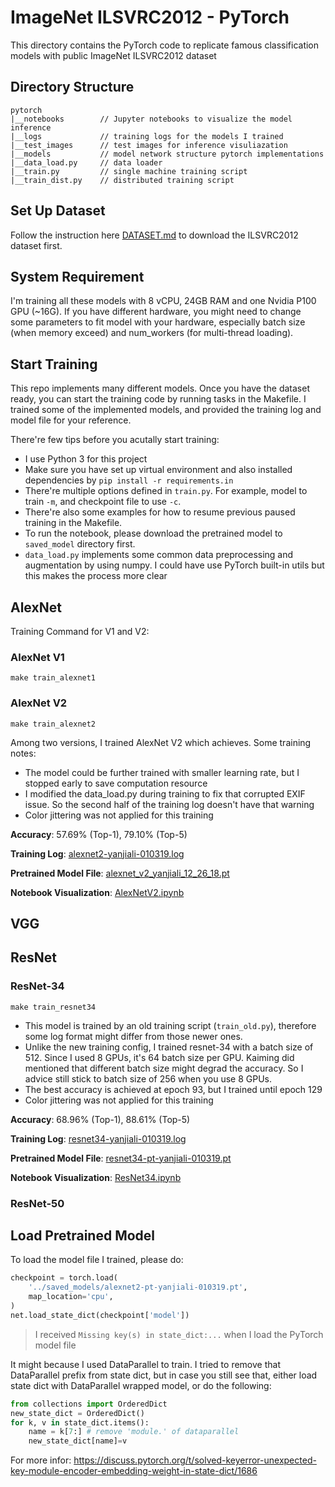 # ImageNet ILSVRC2012 - PyTorch

This directory contains the PyTorch code to replicate famous classification models with public ImageNet ILSVRC2012 dataset

## Directory Structure

```
pytorch
|__notebooks        // Jupyter notebooks to visualize the model inference
|__logs             // training logs for the models I trained
|__test_images      // test images for inference visuliazation
|__models           // model network structure pytorch implementations
|__data_load.py     // data loader
|__train.py         // single machine training script
|__train_dist.py    // distributed training script
```

## Set Up Dataset

Follow the instruction here [DATASET.md](../DATASET.md) to download the ILSVRC2012 dataset first.

## System Requirement

I'm training all these models with 8 vCPU, 24GB RAM and one Nvidia P100 GPU (~16G). If you have different hardware, you might need to change some parameters to fit model with your hardware, especially batch size (when memory exceed) and num_workers (for multi-thread loading).

## Start Training

This repo implements many different models. Once you have the dataset ready, you can start the training code by running tasks in the Makefile. I trained some of the implemented models, and provided the training log and model file for your reference.

There're few tips before you acutally start training:

- I use Python 3 for this project
- Make sure you have set up virtual environment and also installed dependencies by `pip install -r requirements.in`
- There're multiple options defined in `train.py`. For example, model to train `-m`, and checkpoint file to use `-c`.
- There're also some examples for how to resume previous paused training in the Makefile.
- To run the notebook, please download the pretrained model to `saved_model` directory first.
- `data_load.py` implements some common data preprocessing and augmentation by using numpy. I could have use PyTorch built-in utils but this makes the process more clear

## AlexNet
Training Command for V1 and V2:

### AlexNet V1
```
make train_alexnet1
```

### AlexNet V2
```
make train_alexnet2
```
Among two versions, I trained AlexNet V2 which achieves. Some training notes: 

- The model could be further trained with smaller learning rate, but I stopped early to save computation resource
- I modified the data_load.py during training to fix that corrupted EXIF issue. So the second half of the training log doesn't have that warning
- Color jittering was not applied for this training

**Accuracy**: 57.69% (Top-1), 79.10% (Top-5)

**Training Log**: [alexnet2-yanjiali-010319.log](logs/alexnet2-yanjiali-010319.log)

**Pretrained Model File**: [alexnet_v2_yanjiali_12_26_18.pt](https://drive.google.com/file/d/1_leXoq7fAisfrK_ChZW5ziOzuO0kbb8N/view?usp=sharing)

**Notebook Visualization**: [AlexNetV2.ipynb](notebooks/AlexNetV2.ipynb)

## VGG

## ResNet

### ResNet-34
```
make train_resnet34
```

- This model is trained by an old training script (`train_old.py`), therefore some log format might differ from those newer ones.
- Unlike the new training config, I trained resnet-34 with a batch size of 512. Since I used 8 GPUs, it's 64 batch size per GPU. Kaiming did mentioned that different batch size might degrad the accuracy. So I advice still stick to batch size of 256 when you use 8 GPUs.
- The best accuracy is achieved at epoch 93, but I trained until epoch 129
- Color jittering was not applied for this training

**Accuracy**: 68.96% (Top-1), 88.61% (Top-5)

**Training Log**: [resnet34-yanjiali-010319.log](logs/resnet34-yanjiali-010319.log)

**Pretrained Model File**: [resnet34-pt-yanjiali-010319.pt](https://drive.google.com/file/d/1M_LY94x1YYx5EYtqzQrXoASnUa-VcRHx/view?usp=sharing)

**Notebook Visualization**: [ResNet34.ipynb](notebooks/ResNet34.ipynb)

### ResNet-50

## Load Pretrained Model

To load the model file I trained, please do:

```python
checkpoint = torch.load(
    '../saved_models/alexnet2-pt-yanjiali-010319.pt',
    map_location='cpu',
)
net.load_state_dict(checkpoint['model'])
```

> I received `Missing key(s) in state_dict:...` when I load the PyTorch model file

It might because I used DataParallel to train. I tried to remove that DataParallel prefix from state dict, but in case you still see that, either load state dict with DataParallel wrapped model, or do the following:
```python
from collections import OrderedDict
new_state_dict = OrderedDict()
for k, v in state_dict.items():
    name = k[7:] # remove 'module.' of dataparallel
    new_state_dict[name]=v
```
For more infor: https://discuss.pytorch.org/t/solved-keyerror-unexpected-key-module-encoder-embedding-weight-in-state-dict/1686